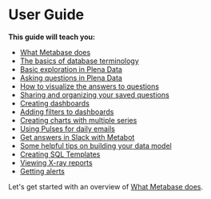 # User Guide

**This guide will teach you:**

*   [What Metabase does](01-what-is-metabase.md)
*   [The basics of database terminology](02-database-basics.md)
*   [Basic exploration in Plena Data](03-basic-exploration.md)
*   [Asking questions in Plena Data](04-asking-questions.md)
*   [How to visualize the answers to questions](05-visualizing-results.md)
*   [Sharing and organizing your saved questions](06-sharing-answers.md)
*   [Creating dashboards](07-dashboards.md)
*   [Adding filters to dashboards](08-dashboard-filters.md)
*   [Creating charts with multiple series](09-multi-series-charting.md)
*   [Using Pulses for daily emails](10-pulses.md)
*   [Get answers in Slack with Metabot](11-metabot.md)
*   [Some helpful tips on building your data model](12-data-model-reference.md)
*   [Creating SQL Templates](13-sql-parameters.md)
*   [Viewing X-ray reports](14-x-rays.md)
*   [Getting alerts](15-alerts.md)

Let's get started with an overview of [What Metabase does](01-what-is-metabase.md).
